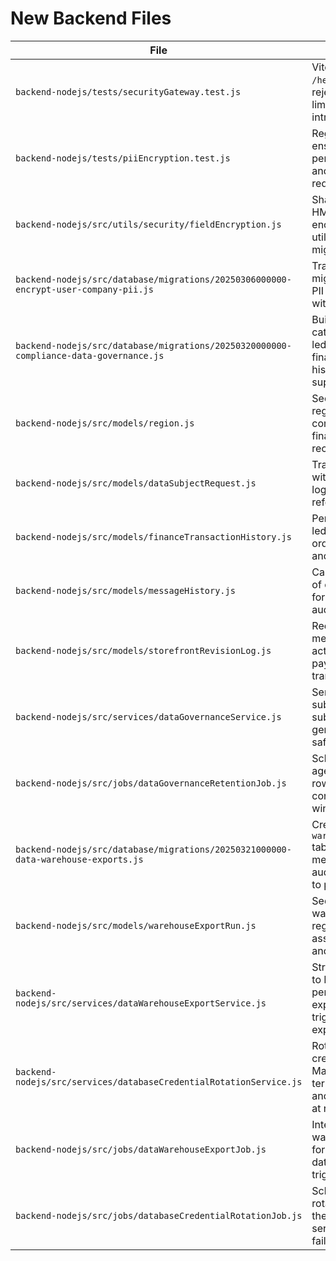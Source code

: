 # New Backend Files

| File | Purpose |
|------|---------|
| `backend-nodejs/tests/securityGateway.test.js` | Vitest suite validating the `/healthz` diagnostics, CORS rejection flow, and rate limiting enforcement introduced in Version 1.50. |
| `backend-nodejs/tests/piiEncryption.test.js` | Regression coverage ensuring encrypted persistence, hash lookups, and company contact redaction for PII storage. |
| `backend-nodejs/src/utils/security/fieldEncryption.js` | Shared AES-256-GCM + HMAC helper providing encrypt/decrypt/hash utilities for models and migrations. |
| `backend-nodejs/src/database/migrations/20250306000000-encrypt-user-company-pii.js` | Transactional migration migrating legacy plaintext PII to encrypted columns with hashed indices. |
| `backend-nodejs/src/database/migrations/20250320000000-compliance-data-governance.js` | Builds the regions catalogue, GDPR request ledger, finance/message/storefront history tables, and supporting indexes. |
| `backend-nodejs/src/models/region.js` | Sequelize model exposing regional metadata consumed by compliance, finance, and messaging records. |
| `backend-nodejs/src/models/dataSubjectRequest.js` | Tracks GDPR data requests with status enums, audit log, metadata, and region references. |
| `backend-nodejs/src/models/financeTransactionHistory.js` | Persists immutable finance ledger events linked to orders, escrows, disputes, and regions. |
| `backend-nodejs/src/models/messageHistory.js` | Captures historical versions of conversation messages for compliance exports and audit replay. |
| `backend-nodejs/src/models/storefrontRevisionLog.js` | Records storefront revision metadata including region, actor, and snapshot payloads for export transparency. |
| `backend-nodejs/src/services/dataGovernanceService.js` | Service orchestrating data subject request submission, export generation, and retention-safe cleanup. |
| `backend-nodejs/src/jobs/dataGovernanceRetentionJob.js` | Scheduled job purging aged exports and history rows according to configurable retention windows. |
| `backend-nodejs/src/database/migrations/20250321000000-data-warehouse-exports.js` | Creates the `warehouse_export_runs` table with dataset/region metadata, status tracking, audit payloads, and indexes to power CDC exports. |
| `backend-nodejs/src/models/warehouseExportRun.js` | Sequelize model mapping warehouse export runs with region and user associations for scheduling and audit retrieval. |
| `backend-nodejs/src/services/dataWarehouseExportService.js` | Streams dataset snapshots to NDJSON.gz bundles, persists run metadata, and exposes programmatic triggers for warehouse exports. |
| `backend-nodejs/src/services/databaseCredentialRotationService.js` | Rotates database credentials via Secrets Manager, enforces TLS, terminates stale sessions, and refreshes configuration at runtime. |
| `backend-nodejs/src/jobs/dataWarehouseExportJob.js` | Interval job invoking the warehouse export service for configured datasets/regions, logging triggered runs for audit. |
| `backend-nodejs/src/jobs/databaseCredentialRotationJob.js` | Scheduled job monitoring rotation intervals, invoking the credential rotation service, and surfacing failures to operators. |
